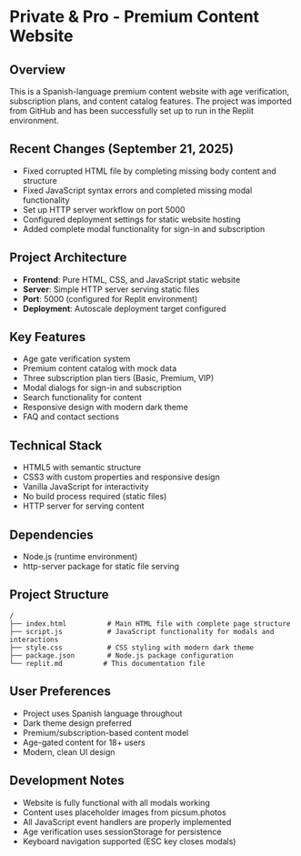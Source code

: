 # Private & Pro - Premium Content Website

## Overview
This is a Spanish-language premium content website with age verification, subscription plans, and content catalog features. The project was imported from GitHub and has been successfully set up to run in the Replit environment.

## Recent Changes (September 21, 2025)
- Fixed corrupted HTML file by completing missing body content and structure
- Fixed JavaScript syntax errors and completed missing modal functionality
- Set up HTTP server workflow on port 5000 
- Configured deployment settings for static website hosting
- Added complete modal functionality for sign-in and subscription

## Project Architecture
- **Frontend**: Pure HTML, CSS, and JavaScript static website
- **Server**: Simple HTTP server serving static files
- **Port**: 5000 (configured for Replit environment)
- **Deployment**: Autoscale deployment target configured

## Key Features
- Age gate verification system
- Premium content catalog with mock data
- Three subscription plan tiers (Basic, Premium, VIP)
- Modal dialogs for sign-in and subscription
- Search functionality for content
- Responsive design with modern dark theme
- FAQ and contact sections

## Technical Stack
- HTML5 with semantic structure
- CSS3 with custom properties and responsive design
- Vanilla JavaScript for interactivity
- No build process required (static files)
- HTTP server for serving content

## Dependencies
- Node.js (runtime environment)
- http-server package for static file serving

## Project Structure
```
/
├── index.html          # Main HTML file with complete page structure
├── script.js           # JavaScript functionality for modals and interactions
├── style.css           # CSS styling with modern dark theme
├── package.json        # Node.js package configuration
└── replit.md          # This documentation file
```

## User Preferences
- Project uses Spanish language throughout
- Dark theme design preferred
- Premium/subscription-based content model
- Age-gated content for 18+ users
- Modern, clean UI design

## Development Notes
- Website is fully functional with all modals working
- Content uses placeholder images from picsum.photos
- All JavaScript event handlers are properly implemented
- Age verification uses sessionStorage for persistence
- Keyboard navigation supported (ESC key closes modals)